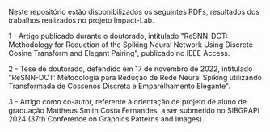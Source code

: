 Neste repositório estão disponibilizados os seguintes PDFs, resultados dos trabalhos realizados no projeto Impact-Lab.

1 - Artigo publicado durante o doutorado, intitulado "ReSNN-DCT: Methodology for Reduction of the Spiking Neural Network Using Discrete Cosine Transform and Elegant Pairing", publicado no IEEE Access.

2 - Tese de doutorado, defendido em 17 de novembro de 2022, intitulado "ReSNN-DCT: Metodologia para Redução de Rede Neural Spiking utilizando Transformada de Cossenos Discreta e Emparelhamento Elegante".

3 - Artigo como co-autor, referente à orientação de projeto de aluno de graduação Mattheus Smith Costa Fernandes, a ser submetido no SIBGRAPI 2024 (37th Conference on Graphics Patterns and Images).
